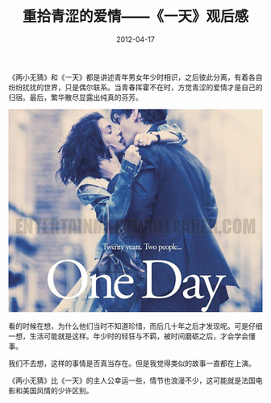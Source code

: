 ﻿---
title: "重拾青涩的爱情——《一天》观后感"
date: 2012-04-17
categories: 
  - "movies"
tags: 
  - "爱情"
---

《两小无猜》和《一天》都是讲述青年男女年少时相识，之后彼此分离，有着各自纷纷扰扰的世界，只是偶尔联系。当青春挥霍不在时，方觉青涩的爱情才是自己的归宿。最后，繁华散尽显露出纯真的芬芳。

![one day](/images/6924072440_97fbc5c7e6_z.jpg)

看的时候在想，为什么他们当时不知道珍惜，而后几十年之后才发现呢。可是仔细一想，生活可能就是这样。年少时的轻狂与不羁，被时间磨砺之后，才会学会懂事。

我们不去想，这样的事情是否真当存在。但是我觉得类似的故事一直都在上演。

《两小无猜》比《一天》的主人公幸运一些，情节也浪漫不少，这可能就是法国电影和美国风情的少许区别。
